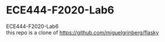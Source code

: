 # ECE444-F2020-Lab6
ECE444-F2020-Lab6\
this repo is a clone of
https://github.com/miguelgrinberg/flasky

